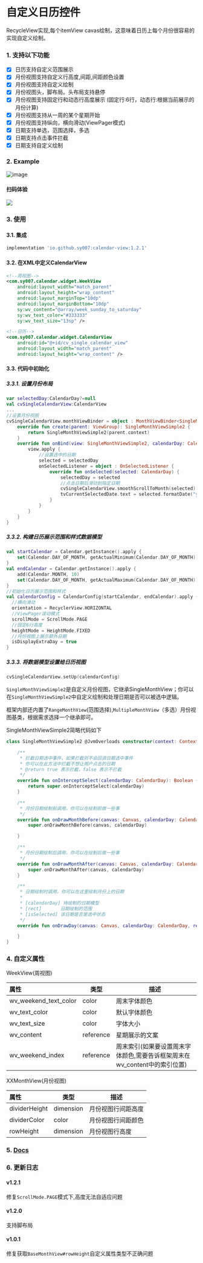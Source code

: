 # 自定义日历控件
RecycleView实现,每个itemView cavas绘制，这意味着日历上每个月份很容易的实现自定义绘制。

### 1. 支持以下功能

- [x] 日历支持自定义范围展示
- [x] 月份视图支持自定义行高度,间距,间距颜色设置
- [x] 月份视图支持自定义绘制
- [x] 月份视图头，脚布局。头布局支持悬停
- [x] 月份视图支持固定行和动态行高度展示 (固定行:6行，动态行:根据当前展示的月份计算)
- [x] 月份视图支持从一周的某个星期开始
- [x] 月份视图支持纵向，横向滑动(ViewPager模式)
- [x] 日期支持单选，范围选择，多选
- [x] 日期支持点击事件拦截
- [x] 日期支持自定义绘制
### 2. Example

![image](http://m.qpic.cn/psc?/V11vVsP84HfNn2/bqQfVz5yrrGYSXMvKr.cqfZqDZTE14QcuJmw9w*x3uW9sPUlZ5R7gG4UkZq4hYu95iD96W3.z26xo0p9OlPMGCAQiIbNPdfscbFf50GGr20!/b&bo=cBfGCnAXxgoBByA!&rf=viewer_4)
#### 扫码体验

![](https://www.pgyer.com/app/qrcode/q5pv)

### 3. 使用

#### 3.1. 集成

```groovy
implementation 'io.github.sy007:calendar-view:1.2.1'
```

#### 3.2. 在XML中定义CalendarView 

```xml
<!--周视图-->
<com.sy007.calendar.widget.WeekView
    android:layout_width="match_parent"
    android:layout_height="wrap_content"
    android:layout_marginTop="10dp"
    android:layout_marginBottom="10dp"
    sy:wv_content="@array/week_sunday_to_saturday"
    sy:wv_text_color="#333333"
    sy:wv_text_size="13sp" />

<!--日历-->
<com.sy007.calendar.widget.CalendarView
    android:id="@+id/cv_single_calendar_view"
    android:layout_width="match_parent"
    android:layout_height="wrap_content" />
```

#### 3.3. 代码中初始化

##### 3.3.1. 设置月份布局

```kotlin
var selectedDay:CalendarDay?=null
val cvSingleCalendarView:CalendarView
...
//设置月份视图
cvSingleCalendarView.monthViewBinder = object : MonthViewBinder<SingleMonthViewSimple2> {
    override fun create(parent: ViewGroup): SingleMonthViewSimple2 {
        return SingleMonthViewSimple2(parent.context)
    }
    override fun onBind(view: SingleMonthViewSimple2, calendarDay: CalendarDay) {
        view.apply {
            //设置选中的日期
            selected = selectedDay
            onSelectedListener = object : OnSelectedListener {
                override fun onSelected(selected: CalendarDay) {
                    selectedDay = selected
                    //点击日期后滑动到指定日期
                    cvSingleCalendarView.smoothScrollToMonth(selected)
                    tvCurrentSelectedDate.text = selected.formatDate("yyyy-MM-dd")
                }
            }
        }
    }
}
```

##### 3.3.2. 构建日历展示范围和样式数据模型

```kotlin
val startCalendar = Calendar.getInstance().apply {
    set(Calendar.DAY_OF_MONTH, getActualMinimum(Calendar.DAY_OF_MONTH))
}
val endCalendar = Calendar.getInstance().apply {
    add(Calendar.MONTH, 10)
    set(Calendar.DAY_OF_MONTH, getActualMaximum(Calendar.DAY_OF_MONTH))
}
//初始化日历展示范围和样式
val calendarConfig = CalendarConfig(startCalendar, endCalendar).apply {
  //横向滑动
  orientation = RecyclerView.HORIZONTAL
  //ViewPager滚动模式
  scrollMode = ScrollMode.PAGE
  //固定6行高度
  heightMode = HeightMode.FIXED
  //月份视图上展示额外日期
  isDisplayExtraDay = true
}
```

##### 3.3.3. 将数据模型设置给日历视图

```kotlin
cvSingleCalendarView.setUp(calendarConfig)
```

`SingleMonthViewSimple2`是自定义月份视图，它继承SingleMonthView；你可以在`SingleMonthViewSimple2`中自定义绘制和处理日期是否可以被选中逻辑。

框架内部还内置了`RangeMonthView`(范围选择),`MultipleMonthView`（多选）月份视图基类，根据需求选择一个继承即可。

SingleMonthViewSimple2简略代码如下

```kotlin
class SingleMonthViewSimple2 @JvmOverloads constructor(context: Context, attrs: AttributeSet? = null, defStyleAttr: Int = 0) : SingleMonthView(context, attrs, defStyleAttr) {

    /**
     * 拦截日期选中事件，如果拦截则不会回调日期选中事件
     * 你可以在此方法中拦截不想让用户点击的日期
     * @return true 表示拦截，false 表示不拦截
     */
    override fun onInterceptSelect(calendarDay: CalendarDay): Boolean {
        return super.onInterceptSelect(calendarDay)
    }

    /**
     * 月份日期绘制前调用，你可以在绘制前做一些事
     */
    override fun onDrawMonthBefore(canvas: Canvas, calendarDay: CalendarDay) {
        super.onDrawMonthBefore(canvas, calendarDay)

    }

    /**
     * 月份日期绘制后调用，你可以在绘制后做一些事
     */
    override fun onDrawMonthAfter(canvas: Canvas, calendarDay: CalendarDay) {
        super.onDrawMonthAfter(canvas, calendarDay)
    }

    /**
     * 日期绘制时调用，你可以在这里绘制月份上的日期
     *
     * [calendarDay] 待绘制的日期模型
     * [rect]       日期绘制的范围
     * [isSelected] 该日期是否是选中状态
     */
    override fun onDrawDay(canvas: Canvas, calendarDay: CalendarDay, rect: Rect, isSelected: Boolean) {

    }
}
```

### 4. 自定义属性

WeekView(周视图)

|属性 | 类型 | 描述 |
| :------------------------- | --------- | ---------------------------------- |
| wv_weekend_text_color | color | 周末字体颜色 |
| wv_text_color | color | 默认字体颜色 |
| wv_text_size | color | 字体大小 |
| wv_content | reference | 星期展示的文案 |
| wv_weekend_index | reference | 周末索引(如果要设置周末字体颜色,需要告诉框架周末在wv_content中的索引位置) |

XXMonthView(月份视图)

| 属性 | 类型 | 描述 |
| :------------------------- | --------- | ---------------------------------- |
| dividerHeight | dimension | 月份视图行间距高度 |
| dividerColor | color | 月份视图行间距颜色 |
| rowHeight | dimension | 月份视图行高度 |

### 5. [Docs](https://sy007.github.io/calendar-view-docs/html/)

### 6. 更新日志

#### v1.2.1

修复`ScrollMode.PAGE`模式下,高度无法自适应问题

#### v1.2.0

支持脚布局

#### v1.0.1

修复获取`BaseMonthView#rowHeight`自定义属性类型不正确问题





